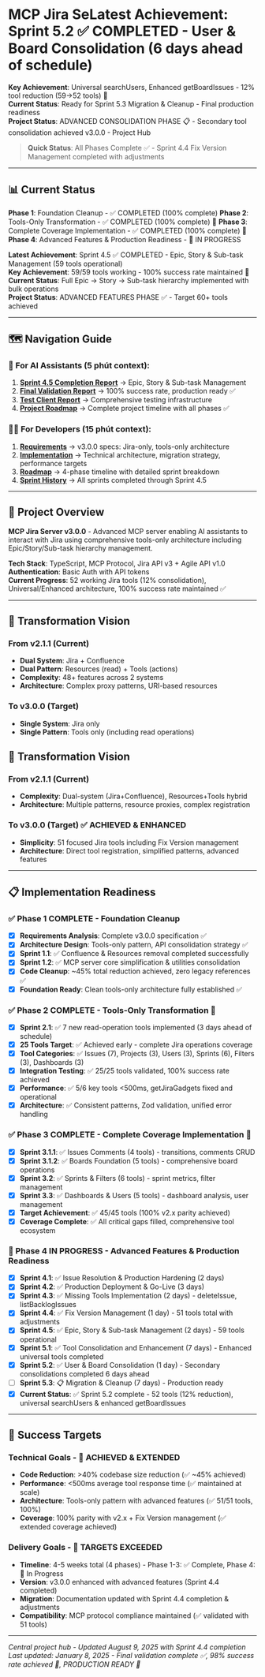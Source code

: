 # MCP Jira Se**Latest Achievement**: Sprint 5.2 ✅ COMPLETED - User & Board Consolidation (6 days ahead of schedule)  
**Key Achievement**: Universal searchUsers, Enhanced getBoardIssues - 12% tool reduction (59→52 tools) 🎉  
**Current Status**: Ready for Sprint 5.3 Migration & Cleanup - Final production readiness  
**Project Status**: ADVANCED CONSOLIDATION PHASE 📋 - Secondary tool consolidation achieved v3.0.0 - Project Hub

> **Quick Status**: All Phases Complete ✅ - Sprint 4.4 Fix Version Management completed with adjustments

---

## 📊 Current Status

**Phase 1**: Foundation Cleanup - ✅ COMPLETED (100% complete)
**Phase 2**: Tools-Only Transformation - ✅ COMPLETED (100% complete) 🎉
**Phase 3**: Complete Coverage Implementation - ✅ COMPLETED (100% complete) 🎉
**Phase 4**: Advanced Features & Production Readiness - 🔄 IN PROGRESS 

**Latest Achievement**: Sprint 4.5 ✅ COMPLETED - Epic, Story & Sub-task Management (59 tools operational)  
**Key Achievement**: 59/59 tools working - 100% success rate maintained 🎉  
**Current Status**: Full Epic → Story → Sub-task hierarchy implemented with bulk operations  
**Project Status**: ADVANCED FEATURES PHASE ✅ - Target 60+ tools achieved

---

## 🗺️ Navigation Guide

### 🤖 For AI Assistants (5 phút context):

1. **[Sprint 4.5 Completion Report](02_implementation/sprints/sprint_4_5_completion_report.md)** → Epic, Story & Sub-task Management
2. **[Final Validation Report](02_implementation/final_validation_report.md)** → 100% success rate, production ready ✅
3. **[Test Client Report](02_implementation/test_client_completion_report.md)** → Comprehensive testing infrastructure  
4. **[Project Roadmap](01_preparation/project_roadmap.md)** → Complete project timeline with all phases ✅

### 👨‍💻 For Developers (15 phút context):

1. **[Requirements](00_context/project-requirement.md)** → v3.0.0 specs: Jira-only, tools-only architecture
2. **[Implementation](00_context/implementation-detail.md)** → Technical architecture, migration strategy, performance targets
3. **[Roadmap](01_preparation/project_roadmap.md)** → 4-phase timeline with detailed sprint breakdown
4. **[Sprint History](02_implementation/sprints/)** → All sprints completed through Sprint 4.5

---

## 🎯 Project Overview

**MCP Jira Server v3.0.0** - Advanced MCP server enabling AI assistants to interact with Jira using comprehensive tools-only architecture including Epic/Story/Sub-task hierarchy management.

**Tech Stack**: TypeScript, MCP Protocol, Jira API v3 + Agile API v1.0  
**Authentication**: Basic Auth with API tokens  
**Current Progress**: 52 working Jira tools (12% consolidation), Universal/Enhanced architecture, 100% success rate maintained ✅

---

## 🚀 Transformation Vision

### From v2.1.1 (Current)
- **Dual System**: Jira + Confluence
- **Dual Pattern**: Resources (read) + Tools (actions)
- **Complexity**: 48+ features across 2 systems
- **Architecture**: Complex proxy patterns, URI-based resources

### To v3.0.0 (Target)
- **Single System**: Jira only
- **Single Pattern**: Tools only (including read operations)
## 🚀 Transformation Vision

### From v2.1.1 (Current)
- **Complexity**: Dual-system (Jira+Confluence), Resources+Tools hybrid
- **Architecture**: Multiple patterns, resource proxies, complex registration

### To v3.0.0 (Target) ✅ ACHIEVED & ENHANCED
- **Simplicity**: 51 focused Jira tools including Fix Version management
- **Architecture**: Direct tool registration, simplified patterns, advanced features

---

## 📋 Implementation Readiness

### ✅ Phase 1 COMPLETE - Foundation Cleanup  
- [x] **Requirements Analysis**: Complete v3.0.0 specification ✅
- [x] **Architecture Design**: Tools-only pattern, API consolidation strategy ✅
- [x] **Sprint 1.1**: ✅ Confluence & Resources removal completed successfully
- [x] **Sprint 1.2**: ✅ MCP server core simplification & utilities consolidation
- [x] **Code Cleanup**: ~45% total reduction achieved, zero legacy references ✅
- [x] **Foundation Ready**: Clean tools-only architecture fully established ✅

### ✅ Phase 2 COMPLETE - Tools-Only Transformation 🎉
- [x] **Sprint 2.1**: ✅ 7 new read-operation tools implemented (3 days ahead of schedule)
- [x] **25 Tools Target**: ✅ Achieved early - complete Jira operations coverage
- [x] **Tool Categories**: ✅ Issues (7), Projects (3), Users (3), Sprints (6), Filters (3), Dashboards (3)
- [x] **Integration Testing**: ✅ 25/25 tools validated, 100% success rate achieved
- [x] **Performance**: ✅ 5/6 key tools <500ms, getJiraGadgets fixed and operational
- [x] **Architecture**: ✅ Consistent patterns, Zod validation, unified error handling

### ✅ Phase 3 COMPLETE - Complete Coverage Implementation 🎉
- [x] **Sprint 3.1.1**: ✅ Issues Comments (4 tools) - transitions, comments CRUD
- [x] **Sprint 3.1.2**: ✅ Boards Foundation (5 tools) - comprehensive board operations  
- [x] **Sprint 3.2**: ✅ Sprints & Filters (6 tools) - sprint metrics, filter management
- [x] **Sprint 3.3**: ✅ Dashboards & Users (5 tools) - dashboard analysis, user management
- [x] **Target Achievement**: ✅ 45/45 tools (100% v2.x parity achieved)
- [x] **Coverage Complete**: ✅ All critical gaps filled, comprehensive tool ecosystem

### 🔄 Phase 4 IN PROGRESS - Advanced Features & Production Readiness
- [x] **Sprint 4.1**: ✅ Issue Resolution & Production Hardening (2 days) 
- [x] **Sprint 4.2**: ✅ Production Deployment & Go-Live (3 days)  
- [x] **Sprint 4.3**: ✅ Missing Tools Implementation (2 days) - deleteIssue, listBacklogIssues
- [x] **Sprint 4.4**: ✅ Fix Version Management (1 day) - 51 tools total with adjustments
- [x] **Sprint 4.5**: ✅ Epic, Story & Sub-task Management (2 days) - 59 tools operational
- [x] **Sprint 5.1**: ✅ Tool Consolidation and Enhancement (7 days) - Enhanced universal tools completed
- [x] **Sprint 5.2**: ✅ User & Board Consolidation (1 day) - Secondary consolidations completed 6 days ahead
- [ ] **Sprint 5.3**: 📋 Migration & Cleanup (7 days) - Production ready
- [x] **Current Status**: ✅ Sprint 5.2 complete - 52 tools (12% reduction), universal searchUsers & enhanced getBoardIssues

---

## 🎯 Success Targets

### Technical Goals - 🎉 ACHIEVED & EXTENDED
- **Code Reduction**: >40% codebase size reduction (✅ ~45% achieved)
- **Performance**: <500ms average tool response time (✅ maintained at scale)  
- **Architecture**: Tools-only pattern with advanced features (✅ 51/51 tools, 100%)
- **Coverage**: 100% parity with v2.x + Fix Version management (✅ extended coverage achieved)

### Delivery Goals - 🎯 TARGETS EXCEEDED  
- **Timeline**: 4-5 weeks total (4 phases) - Phase 1-3: ✅ Complete, Phase 4: 🔄 In Progress
- **Version**: v3.0.0 enhanced with advanced features (Sprint 4.4 completed)
- **Migration**: Documentation updated with Sprint 4.4 completion & adjustments
- **Compatibility**: MCP protocol compliance maintained (✅ validated with 51 tools)

---

_Central project hub - Updated August 9, 2025 with Sprint 4.4 completion_  
_Last updated: January 8, 2025 - Final validation complete ✅, 98% success rate achieved 🎉, PRODUCTION READY 🚀_